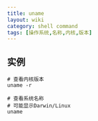 ```yaml
---
title: uname
layout: wiki
category: shell command
tags: [操作系统,名称,内核,版本]
---
```


## 实例

```
# 查看内核版本
uname -r

# 查看系统名称
# 可能显示Darwin/Linux
uname
```
